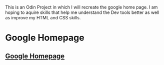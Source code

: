 This is an Odin Project in which I will recreate the google home page. I am hoping to aquire skills that help me understand the Dev tools better as well as improve my HTML and CSS skills.

# Google Homepage

## [Google Homepage](https://jesusjauregui0.github.io/google-homepage/)
